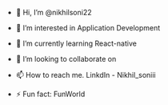 - 👋 Hi, I’m @nikhilsoni22
- 👀 I’m interested in Application Development
- 🌱 I’m currently learning React-native
- 💞️ I’m looking to collaborate on 
- 📫 How to reach me. LinkdIn - Nikhil_soniii
  
- ⚡ Fun fact: FunWorld

<!---
nikhilsoni22/nikhilsoni22 is a ✨ special ✨ repository because its `README.md` (this file) appears on your GitHub profile.
You can click the Preview link to take a look at your changes.
--->
